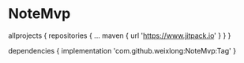 # NoteMvp

allprojects {
		repositories {
			...
			maven { url 'https://www.jitpack.io' }
		}
	}
  
  
  dependencies {
	        implementation 'com.github.weixlong:NoteMvp:Tag'
	}
